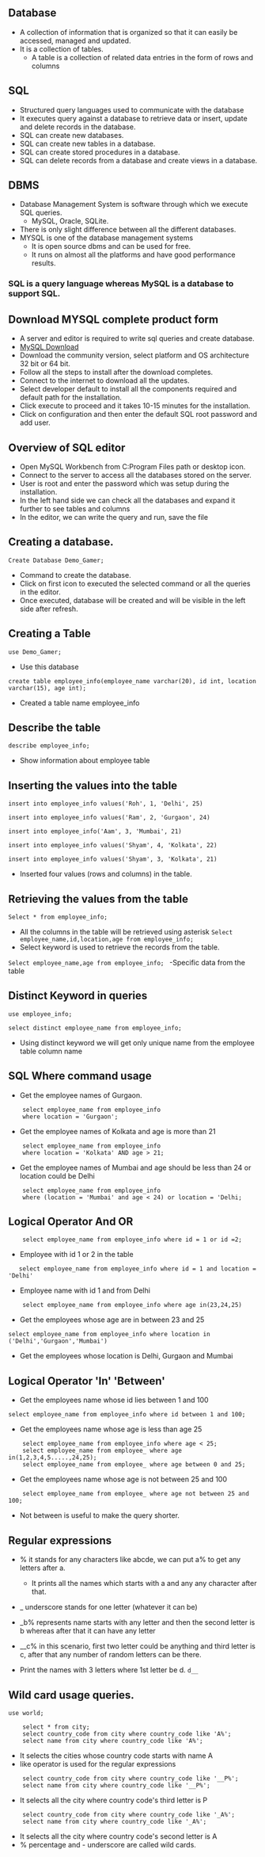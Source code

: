 ## Database
- A collection of information that is organized so that it can easily be accessed, managed and updated.
- It is a collection of tables.
  - A table is a collection of related data entries in the form of rows and columns

## SQL 
- Structured query languages used to communicate with the database
- It executes query against a database to retrieve data or insert, update and delete records in the database.
- SQL can create new databases.
- SQL can create new tables in a database.
- SQL can create stored procedures in a database.
- SQL can delete records from a database and create views in a database.

## DBMS
- Database Management System is software through which we execute SQL queries.
  - MySQL, Oracle, SQLite.
- There is only slight difference between all the different databases.
- MYSQL is one of the database management systems
  - It is open source dbms and can be used for free.
  - It runs on almost all the platforms and have good performance results.

### SQL is a query language whereas MySQL is a database to support SQL.

## Download MYSQL complete product form
- A server and editor is required to write sql queries and create database.
- [MySQL Download](https://dev.mysql.com/downloads/windows/installer)
- Download the community version, select platform and OS architecture 32 bit or 64 bit.
- Follow all the steps to install after the download completes.
- Connect to the internet to download all the updates.
- Select developer default to install all the components required and default path for the installation.
- Click execute to proceed and it takes 10-15 minutes for the installation.
- Click on configuration and then enter the default SQL root password and add user.

## Overview of SQL editor
- Open MySQL Workbench from C:Program Files path or desktop icon.
- Connect to the server to access all the databases stored on the server.
- User is root and enter the password which was setup during the installation.
- In the left hand side we can check all the databases and expand it further to see tables and columns
- In the editor, we can write the query and run, save the file

## Creating a database.
```
Create Database Demo_Gamer;
```
- Command to create the database.
- Click on first icon to executed the selected command or all the queries in the editor.
- Once executed, database will be created and will be visible in the left side after refresh.

## Creating a Table 
```
use Demo_Gamer;
```
- Use this database
```
create table employee_info(employee_name varchar(20), id int, location varchar(15), age int);
```
- Created a table name employee_info

## Describe the table
``` describe employee_info;  ```
- Show information about employee table

## Inserting the values into the table
```
insert into employee_info values('Roh', 1, 'Delhi', 25)
```
```
insert into employee_info values('Ram', 2, 'Gurgaon', 24)
```
```
insert into employee_info('Aam', 3, 'Mumbai', 21)
```
```
insert into employee_info values('Shyam', 4, 'Kolkata', 22)
```
```
insert into employee_info values('Shyam', 3, 'Kolkata', 21)
```
- Inserted four values (rows and columns) in the table.

## Retrieving the values from the table
```Select * from employee_info; ```
- All the columns in the table will be retrieved using asterisk 
```Select employee_name,id,location,age from employee_info; ```
- Select keyword is used to retrieve the records from the table.

```Select employee_name,age from employee_info; ```
-Specific data from the table

## Distinct Keyword in queries
```use employee_info;```

``` 
select distinct employee_name from employee_info;
```
- Using distinct keyword we will get only unique name from the employee table column name 

## SQL Where command usage
- Get the employee names of Gurgaon.
``` 
    select employee_name from employee_info 
    where location = 'Gurgaon';
```
- Get the employee names of Kolkata and age is more than 21
``` 
    select employee_name from employee_info 
    where location = 'Kolkata' AND age > 21;
```
- Get the employee names of Mumbai and age should be less than 24 or location could be Delhi
``` 
    select employee_name from employee_info 
    where (location = 'Mumbai' and age < 24) or location = 'Delhi;
```
## Logical Operator And OR
``` 
    select employee_name from employee_info where id = 1 or id =2;
```
- Employee with id 1 or 2 in the table
 ```   
    select employee_name from employee_info where id = 1 and location = 'Delhi'
```
- Employee name with id 1 and from Delhi 
```
    select employee_name from employee_info where age in(23,24,25)
```
- Get the employees whose age are in between 23 and 25
```
select employee_name from employee_info where location in ('Delhi','Gurgaon','Mumbai')
```
-  Get the employees whose location is Delhi, Gurgaon and Mumbai

## Logical Operator 'In' 'Between'
- Get the employees name whose id lies between 1 and 100
```
select employee_name from employee_info where id between 1 and 100;
```
- Get the employees name whose age is less than age 25
```
    select employee_name from employee_info where age < 25;
    select employee_name from employee_ where age in(1,2,3,4,5.....,24,25);
    select employee_name from employee_ where age between 0 and 25;
```
- Get the employees name whose age is not between 25 and 100
```
    select employee_name from employee_ where age not between 25 and 100;
```
- Not between is useful to make the query shorter.
  
## Regular expressions
- % it stands for any characters like abcde, we can put a% to get any letters after a.
  - It prints all the names which starts with a and any any character after that.
- _ underscore stands for one letter (whatever it can be) 
- _b% represents name starts with any letter and then the second letter is b whereas after that it can have any letter
- __c% in this scenario, first two letter could be anything and third letter is c, after that any number of random letters can be there.

- Print the names with 3 letters where 1st letter be d.
  ``` d__ ```

## Wild card usage queries.
```
use world;
```
```
    select * from city;
    select country_code from city where country_code like 'A%';
    select name from city where country_code like 'A%';

```
- It selects the cities whose country code starts with name A
- like operator is used for the regular expressions
```
    select country_code from city where country_code like '__P%';
    select name from city where country_code like '__P%';
```
- It selects all the city where country code's third letter is P
```
    select country_code from city where country_code like '_A%';
    select name from city where country_code like '_A%';
```
- It selects all the city where country code's second letter is A
- % percentage and - underscore are called wild cards.